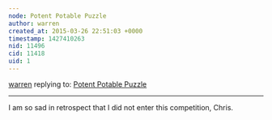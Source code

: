 ```yaml
---
node: Potent Potable Puzzle
author: warren
created_at: 2015-03-26 22:51:03 +0000
timestamp: 1427410263
nid: 11496
cid: 11418
uid: 1
---
```




[warren](../profile/warren) replying to: [Potent Potable Puzzle](../notes/cfastie/12-24-2014/potent-potable-puzzle)

----
I am so sad in retrospect that I did not enter this competition, Chris. 